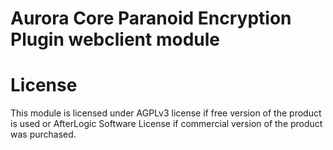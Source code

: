 # Aurora Core Paranoid Encryption Plugin webclient module

# License
This module is licensed under AGPLv3 license if free version of the product is used or AfterLogic Software License if commercial version of the product was purchased.